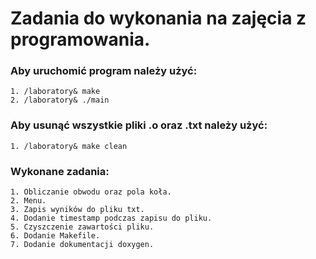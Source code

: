 # Zadania do wykonania na zajęcia z programowania.

### Aby uruchomić program należy użyć:
    1. /laboratory& make
    2. /laboratory& ./main

### Aby usunąć wszystkie pliki .o oraz .txt należy użyć:
    1. /laboratory& make clean

### Wykonane zadania:
    1. Obliczanie obwodu oraz pola koła.
    2. Menu.
    3. Zapis wyników do pliku txt.
    4. Dodanie timestamp podczas zapisu do pliku.
    5. Czyszczenie zawartości pliku.
    6. Dodanie Makefile.
    7. Dodanie dokumentacji doxygen.